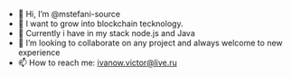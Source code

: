 - 👋 Hi, I’m @mstefani-source
- 👀 I want to grow into blockchain tecknology.
- 🌱 Currently i have in my stack node.js and Java
- 💞️ I’m looking to collaborate on any project and always welcome to new experience
- 📫 How to reach me: ivanow.victor@live.ru
